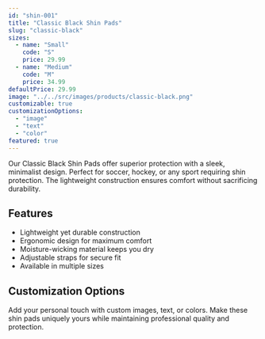 ```yaml
---
id: "shin-001"
title: "Classic Black Shin Pads"
slug: "classic-black"
sizes:
  - name: "Small"
    code: "S"
    price: 29.99
  - name: "Medium"
    code: "M"
    price: 34.99
defaultPrice: 29.99
image: "../../src/images/products/classic-black.png"
customizable: true
customizationOptions:
  - "image"
  - "text"
  - "color"
featured: true
---
```


Our Classic Black Shin Pads offer superior protection with a sleek, minimalist design. Perfect for soccer, hockey, or any sport requiring shin protection. The lightweight construction ensures comfort without sacrificing durability.

## Features

- Lightweight yet durable construction
- Ergonomic design for maximum comfort
- Moisture-wicking material keeps you dry
- Adjustable straps for secure fit
- Available in multiple sizes

## Customization Options

Add your personal touch with custom images, text, or colors. Make these shin pads uniquely yours while maintaining professional quality and protection.
